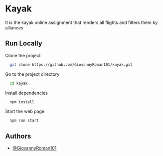 
# Kayak

It is the kayak online assignment that renders all flights and filters them by alliances




## Run Locally

Clone the project

```bash
  git clone https://github.com/GiovannyRoman101/kayak.git
```

Go to the project directory

```bash
  cd kayak
```

Install dependencies

```bash
  npm install
```

Start the web page

```bash
  npm run start
```


## Authors

- [@GiovannyRoman101](https://github.com/GiovannyRoman101)
